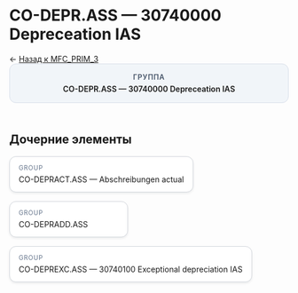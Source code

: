 # CO-DEPR.ASS — 30740000 Depreceation IAS
<p class="cc-breadcrumb">← <a href='../../level_01/MFC_PRIM_3/'>Назад к MFC_PRIM_3</a></p>
<style>
.cc-container { display: flex; flex-direction: column; gap: 1.5rem; }
.cc-breadcrumb { margin: 0; }
.cc-parent { padding: 1rem 1.25rem; border-radius: 12px; background: #f1f5f9; border: 1px solid #d8dee9; text-align: center; font-weight: 600; }
.cc-parent .cc-tag { font-size: 0.8rem; text-transform: uppercase; color: #475569; letter-spacing: 0.06em; }
.cc-children { display: flex; flex-wrap: wrap; gap: 1rem; }
.cc-tile { display: block; min-width: 180px; padding: 0.85rem 1rem; border-radius: 12px; border: 1px solid #d1d5db; background: #ffffff; box-shadow: 0 2px 4px rgba(15, 23, 42, 0.08); transition: transform 0.1s ease, box-shadow 0.1s ease; color: inherit; text-decoration: none; }
.cc-tile:hover { transform: translateY(-2px); box-shadow: 0 6px 12px rgba(15, 23, 42, 0.15); }
.cc-tile-leaf { background: #f8fafc; }
.cc-tag { font-size: 0.7rem; color: #64748b; text-transform: uppercase; letter-spacing: 0.08em; margin-bottom: 0.3rem; }
</style>
<div class='cc-container'>
  <div class='cc-parent'>
    <div class='cc-tag'>Группа</div>
    <div>CO-DEPR.ASS — 30740000 Depreceation IAS</div>
  </div>
  <div>
    <h2>Дочерние элементы</h2>
<div class='cc-children'><a class='cc-tile' href='../../level_03/CO-DEPRACT.ASS/'><div class='cc-tag'>GROUP</div><div>CO-DEPRACT.ASS — Abschreibungen actual</div></a><a class='cc-tile' href='../../level_03/CO-DEPRADD.ASS/'><div class='cc-tag'>GROUP</div><div>CO-DEPRADD.ASS</div></a><a class='cc-tile' href='../../level_03/CO-DEPREXC.ASS/'><div class='cc-tag'>GROUP</div><div>CO-DEPREXC.ASS — 30740100 Exceptional depreciation IAS</div></a></div>
  </div>
</div>
